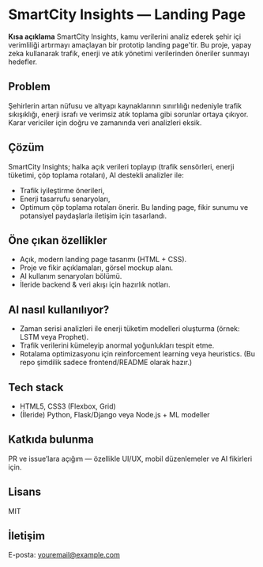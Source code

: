 # SmartCity Insights — Landing Page

**Kısa açıklama**
SmartCity Insights, kamu verilerini analiz ederek şehir içi verimliliği artırmayı amaçlayan bir prototip landing page'tir. Bu proje, yapay zeka kullanarak trafik, enerji ve atık yönetimi verilerinden öneriler sunmayı hedefler.

## Problem
Şehirlerin artan nüfusu ve altyapı kaynaklarının sınırlılığı nedeniyle trafik sıkışıklığı, enerji israfı ve verimsiz atık toplama gibi sorunlar ortaya çıkıyor. Karar vericiler için doğru ve zamanında veri analizleri eksik.

## Çözüm
SmartCity Insights; halka açık verileri toplayıp (trafik sensörleri, enerji tüketimi, çöp toplama rotaları), AI destekli analizler ile:
- Trafik iyileştirme önerileri,
- Enerji tasarrufu senaryoları,
- Optimum çöp toplama rotaları
önerir. Bu landing page, fikir sunumu ve potansiyel paydaşlarla iletişim için tasarlandı.

## Öne çıkan özellikler
- Açık, modern landing page tasarımı (HTML + CSS).
- Proje ve fikir açıklamaları, görsel mockup alanı.
- AI kullanım senaryoları bölümü.
- İleride backend & veri akışı için hazırlık notları.

## AI nasıl kullanılıyor?
- Zaman serisi analizleri ile enerji tüketim modelleri oluşturma (örnek: LSTM veya Prophet).
- Trafik verilerini kümeleyip anormal yoğunlukları tespit etme.
- Rotalama optimizasyonu için reinforcement learning veya heuristics.
(Bu repo şimdilik sadece frontend/README olarak hazır.)

## Tech stack
- HTML5, CSS3 (Flexbox, Grid)
- (İleride) Python, Flask/Django veya Node.js + ML modeller

## Katkıda bulunma
PR ve issue’lara açığım — özellikle UI/UX, mobil düzenlemeler ve AI fikirleri için.

## Lisans
MIT

## İletişim
E-posta: youremail@example.com
